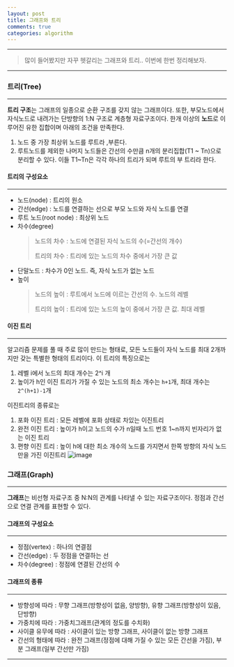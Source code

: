 ```yaml
---
layout: post
title: 그래프와 트리
comments: true
categories: algorithm
---
```

- - -
> 많이 들어봤지만 자꾸 헷갈리는 그래프와 트리.. 이번에 한번 정리해보자.

- - -

### **트리(Tree)**
- - - 

**트리 구조**는 그래프의 일종으로 순환 구조를 갖지 않는 그래프이다. 또한, 부모노드에서 자식노드로 내려가는 단방향의 1:N 구조로 계층형 자료구조이다.
한개 이상의 **노드**로 이루어진 유한 집합이며 아래의 조건을 만족한다.
1. 노드 중 가장 최상위 노드를 루트라 ,부른다.
2. 루트노드를 제외한 나머지 노드들은 간선의 수만큼 n개의 분리집합(T1 ~ Tn)으로 분리할 수 있다. 
   이들 T1~Tn은 각각 하나의 트리가 되며 루트의 부 트리라 한다.


#### **트리의 구성요소**
- - -
* 노드(node) : 트리의 원소
* 간선(edge) : 노드를 연결하는 선으로 부모 노드와 자식 노드를 연결
* 루트 노드(root node) : 최상위 노드
* 차수(degree) 
    >노드의 차수 : 노드에 연결된 자식 노드의 수(=간선의 개수)
    >
    >트리의 차수 : 트리에 있는 노드의 차수 중에서 가장 큰 값
* 단말노드 : 차수가 0인 노드. 즉, 자식 노드가 없는 노드
* 높이
    >노드의 높이 : 루트에서 노드에 이르는 간선의 수. 노드의 레벨
    >
    >트리의 높이 : 트리에 있는 노드의 높이 중에서 가장 큰 값. 최대 레벨

#### **이진 트리**
- - -
알고리즘 문제를 풀 때 주로 많이 만드는 형태로, 모든 노드들이 자식 노드를 최대 2개까지만 갖는 특별한 형태의 트리이다.
이 트리의 특징으로는 
 1. 레벨 i에서 노드의 최대 개수는 2^i 개
 2. 높이가 h인 이진 트리가 가질 수 있는 노드의 최소 개수는 ```h+1```개, 최대 개수는 ```2^(h+1)-1```개 

 이진트리의 종류로는
 1. 포화 이진 트리 : 모든 레벨에 포화 상태로 차있는 이진트리
 2. 완전 이진 트리 : 높이가 h이고 노드의 수가 n일때 노드 번호 1~n까지 빈자리가 없는 이진 트리
 3. 편향 이진 트리 : 높이 h에 대한 최소 개수의 노드를 가지면서 한쪽 방향의 자식 노드만을 가진 이진트리
![image](https://user-images.githubusercontent.com/39397110/113185042-e895a800-9290-11eb-9bdd-661df9aa9384.png)

### **그래프(Graph)**
- - -

**그래프**는 비선형 자료구조 중 N:N의 관계를 나타낼 수 있는 자료구조이다. 정점과 간선으로 연결 관계를 표현할 수 있다.

#### **그래프의 구성요소**
- - -
* 정점(vertex) : 하나의 연결점
* 간선(edge) : 두 정점을 연결하는 선
* 차수(degree) :  정점에 연결된 간선의 수

#### **그래프의 종류**
- - -

* 방향성에 따라 : 무향 그래프(방향성이 없음, 양방향), 유향 그래프(방향성이 있음, 단방향)
* 가중치에 따라 : 가중치그래프(관계의 정도를 수치화)
* 사이클 유무에 따라 : 사이클이 있는 방향 그래프, 사이클이 없는 방향 그래프
* 간선의 형태에 따라 : 완전 그래프(정점에 대해 가질 수 있는 모든 간선을 가짐), 부분 그래프(일부 간선만 가짐)


- - - 

